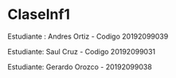# ClaseInf1

Estudiante : Andres Ortiz - Codigo 20192099039

Estudiante: Saul Cruz - Codigo 20192099031

Estudiante: Gerardo Orozco - 20192099038
